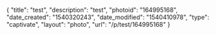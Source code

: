 {
    "title": "test",
    "description": "test",
    "photoid": "164995168",
    "date_created": "1540320243",
    "date_modified": "1540410978",
    "type": "captivate",
    "layout": "photo",
    "url": "\/p\/test\/164995168"
}